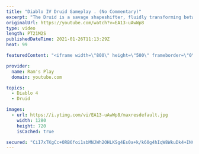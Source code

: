 ```yaml
---
title: "Diablo IV Druid Gameplay . (No Commentary)"
excerpt: "The Druid is a savage shapeshifter, fluidly transforming between the forms of a towering bear or a vicious werewolf to fight alongside the creatures of the wild."
originalUrl: https://youtube.com/watch?v=EA13-uAwWp8
type: video
length: PT21M2S
publishedDateTime: 2021-01-26T11:13:29Z
heat: 99

featuredContent: "<iframe width=\"800\" height=\"500\" frameborder=\"0\" src=\"https://www.youtube.com/embed/EA13-uAwWp8\" allow=\"accelerometer; autoplay; encrypted-media; gyroscope; picture-in-picture\" allowfullscreen></iframe>"

provider:
  name: Ram's Play
  domain: youtube.com

topics:
  - Diablo 4
  - Druid

images:
  - url: https://i.ytimg.com/vi/EA13-uAwWp8/maxresdefault.jpg
    width: 1280
    height: 720
    isCached: true

secured: "CiI7xTKgCc+ORB6foi1sbMNJWh2OHLKSg4Es0a+k/k60g4hIqW8WkuDk4+INC9TIpM6Qf29G3M5cRr2ghA0HfZh8/qSwfq0o6JNtoH/cKvn8NWTqw5nIoxfa/ZayDxbFBpsE3J0G8335Y1+rMh6AT522Y4E5ff0nWpOAgA3jP33NXIVVmoFQ1JGwzXzyB5RyIcwNGAYsyqsApLsG9YGSVg1et1qS458zJ12LTpWQA+4T/9UuDedX9CpMKcPOO0YAY7fQHWjjKCgAQHD53LPDcxEa4h2zLVvKYMQFo0XJr1dFRmfAXIvHY5wAQb70Nj67QoQ0lb3Djct0U1xadJZvf0vUfzelM4ghVqZH7eWihh2DmfldNidHJ5bdpeA53OlgWg0bJU6Pl1bE1oDe5ELvThCTbVIsVECdWf6O3hcH6txB0MMqClfc5yWha4Q4wZwN;3IMHpgex5DMxwK7z95K3Ng=="
---
```


